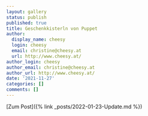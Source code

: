 ```yaml
---
layout: gallery
status: publish
published: true
title: Geschenkkisterln von Puppet
author:
  display_name: cheesy
  login: cheesy
  email: christine@cheesy.at
  url: http://www.cheesy.at/
author_login: cheesy
author_email: christine@cheesy.at
author_url: http://www.cheesy.at/
date: '2021-11-27'
categories: []
comments: []
---
```


[Zum Post]({% link _posts/2022-01-23-Update.md %})

